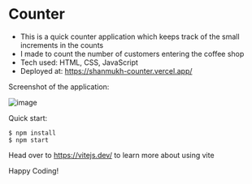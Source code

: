 # Counter

- This is a quick counter application which keeps track of the small increments in the counts
- I made to count the number of customers entering the coffee shop
- Tech used: HTML, CSS, JavaScript
- Deployed at: https://shanmukh-counter.vercel.app/

Screenshot of the application:

![image](https://github.com/Shanmukh459/Counter/assets/52078988/21cca9ec-c75d-4946-9e9f-457af4703b9a)

Quick start:

```
$ npm install
$ npm start
````

Head over to https://vitejs.dev/ to learn more about using vite

Happy Coding!
